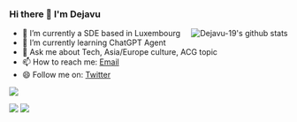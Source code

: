 ### Hi there 👋 I'm Dejavu

<img style="max-width: 450px" align="right" src="https://github-readme-stats.vercel.app/api?username=dejavu-19&show_icons=true&icon_color=0366d6&bg_color=ffffff&hide_title=true&include_all_commits=true&count_private=true&hide_rank=true" alt="Dejavu-19's github stats"/>

- 🔭 I’m currently a SDE based in Luxembourg
- 🌱 I’m currently learning ChatGPT Agent
- 💬 Ask me about Tech, Asia/Europe culture, ACG topic
- 📫 How to reach me: [Email]()
- 😄 Follow me on: [Twitter](https://twitter.com/Dejavu08494128)

![](https://streak-stats.demolab.com/?user=Dejavu-19)

![](https://raw.githubusercontent.com/Dejavu-19/githubSNK/main/assets/github-contribution-grid-snake.svg)
![](https://github.com/Dejavu-19/gihubSNK/blob/output/github-contribution-grid-snake.svg)
